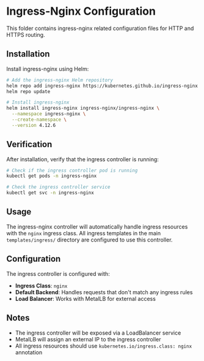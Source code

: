 # Ingress-Nginx Configuration

This folder contains ingress-nginx related configuration files for HTTP and HTTPS routing.

## Installation

Install ingress-nginx using Helm:

```bash
# Add the ingress-nginx Helm repository
helm repo add ingress-nginx https://kubernetes.github.io/ingress-nginx
helm repo update

# Install ingress-nginx
helm install ingress-nginx ingress-nginx/ingress-nginx \
  --namespace ingress-nginx \
  --create-namespace \
  --version 4.12.6
```

## Verification

After installation, verify that the ingress controller is running:

```bash
# Check if the ingress controller pod is running
kubectl get pods -n ingress-nginx

# Check the ingress controller service
kubectl get svc -n ingress-nginx
```

## Usage

The ingress-nginx controller will automatically handle ingress resources with the `nginx` ingress class. All ingress templates in the main `templates/ingress/` directory are configured to use this controller.

## Configuration

The ingress controller is configured with:
- **Ingress Class**: `nginx`
- **Default Backend**: Handles requests that don't match any ingress rules
- **Load Balancer**: Works with MetalLB for external access

## Notes

- The ingress controller will be exposed via a LoadBalancer service
- MetalLB will assign an external IP to the ingress controller
- All ingress resources should use `kubernetes.io/ingress.class: nginx` annotation
